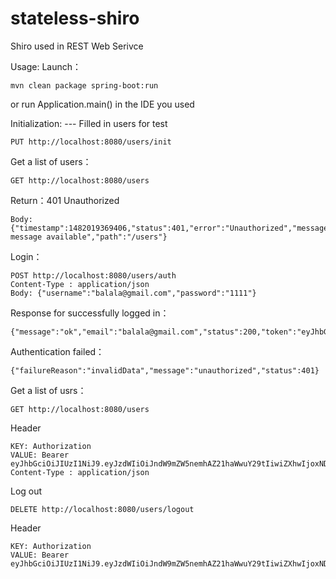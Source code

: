 # stateless-shiro
Shiro used in REST Web Serivce

Usage:
Launch：
```
mvn clean package spring-boot:run
```
or run Application.main() in the IDE you used

Initialization: --- Filled in users for test
````
PUT http://localhost:8080/users/init
````

Get a list of users：
```
GET http://localhost:8080/users
```
Return：401 Unauthorized
```
Body: {"timestamp":1482019369406,"status":401,"error":"Unauthorized","message":"No message available","path":"/users"}
```

Login：
```
POST http://localhost:8080/users/auth
Content-Type : application/json
Body: {"username":"balala@gmail.com","password":"1111"}
```
Response for successfully logged in：
```
{"message":"ok","email":"balala@gmail.com","status":200,"token":"eyJhbGciOiJIUzI1NiJ9.eyJzdWIiOiJndW9mZW5nemhAZ21haWwuY29tIiwiZXhwIjoxNDg0NTgyNDAwfQ.BAr84eeVU0Thq4Y5bAc4gNdJw8l8nwjN1Vvrvmf1M94"}
```

Authentication failed：
```
{"failureReason":"invalidData","message":"unauthorized","status":401}
```

Get a list of usrs：
```
GET http://localhost:8080/users
```
Header
```
KEY: Authorization
VALUE: Bearer eyJhbGciOiJIUzI1NiJ9.eyJzdWIiOiJndW9mZW5nemhAZ21haWwuY29tIiwiZXhwIjoxNDg0NTgyNDAwfQ.BAr84eeVU0Thq4Y5bAc4gNdJw8l8nwjN1Vvrvmf1M94
Content-Type : application/json
```
Log out
```
DELETE http://localhost:8080/users/logout
```
Header
```
KEY: Authorization
VALUE: Bearer eyJhbGciOiJIUzI1NiJ9.eyJzdWIiOiJndW9mZW5nemhAZ21haWwuY29tIiwiZXhwIjoxNDg0NTgyNDAwfQ.BAr84eeVU0Thq4Y5bAc4gNdJw8l8nwjN1Vvrvmf1M94
```

